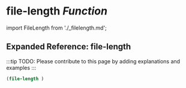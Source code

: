 # **file-length** *Function*

import FileLength from './_filelength.md';

<FileLength />

## Expanded Reference: file-length

:::tip
TODO: Please contribute to this page by adding explanations and examples
:::

```lisp
(file-length )
```
